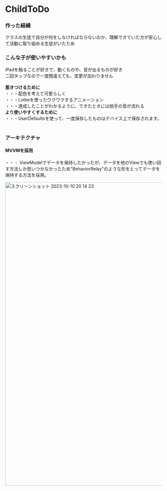 # ChildToDo<br>

### 作った経緯<br>
クラスの生徒で自分が何をしなければならないのか、理解できていた方が安心して活動に取り組める生徒がいたため<br>
### こんな子が使いやすいかも<br>
iPadを触ることが好きで、動くものや、音が出るものが好き<br>
二回タップなので一度間違えても、変更が加わりません<br>
<br>
__惹きつけるために__ <br>
・・・配色を考えて可愛らしく<br>
・・・Lottieを使ったワクワクするアニメーション<br>
・・・達成したことがわかるように、できたときには拍手の音が流れる<br>
__より使いやすくするために__ <br>
・・・UserDefaultsを使って、一度保存したものはデバイス上で保存されます。<br>
<br>
### アーキテクチャ<br>
#### MVVMを採用<br>
・・・ ViewModelでデータを保持したかったが、データを他のViewでも使い回す方法しか思いつかなかったため"BehaviorRelay"のような形をとってデータを保持する方法を採用。<br>

<img width="976" alt="スクリーンショット 2023-10-10 20 14 23" src="https://github.com/sasasan03/ChildToDo/assets/111943557/e8c6a0e0-e76c-47b8-89db-e7a2b33ef926">
